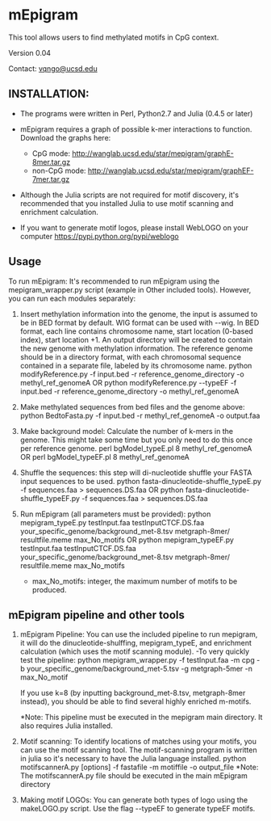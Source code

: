 # mEpigram  

This tool allows users to find methylated motifs in CpG context.

Version 0.04

Contact: vqngo@ucsd.edu

## INSTALLATION:

- The programs were written in Perl, Python2.7 and Julia (0.4.5 or later)

- mEpigram requires a graph of possible k-mer interactions to function. Download the graphs here: 
	* CpG mode: http://wanglab.ucsd.edu/star/mepigram/graphE-8mer.tar.gz
	* non-CpG mode: http://wanglab.ucsd.edu/star/mepigram/graphEF-7mer.tar.gz

- Although the Julia scripts are not required for motif discovery, it's recommended that you installed Julia to use motif scanning and enrichment calculation.

- If you want to generate motif logos, please install WebLOGO on your computer https://pypi.python.org/pypi/weblogo  



## Usage
 
To run mEpigram: It's recommended to run mEpigram using the mepigram_wrapper.py script (example in Other included tools). However, you can run each modules separately:

1. Insert methylation information into the genome, the input is assumed to be in BED format by default. WIG format can be used with --wig. In BED format, each line contains chromosome name, start location (0-based index), start location +1. An output directory will be created to contain the new genome with methylation information. The reference genome should be in a directory format, with each chromosomal sequence contained in a separate file, labeled by its chromosome name. 
	python modifyReference.py -f input.bed -r reference_genome_directory -o methyl_ref_genomeA
	OR
	python modifyReference.py --typeEF -f input.bed -r reference_genome_directory -o methyl_ref_genomeA

2. Make methylated sequences from bed files and the genome above:
	python BedtoFasta.py -f input.bed -r methyl_ref_genomeA -o output.faa

3. Make background model: Calculate the number of k-mers in the genome. This might take some time but you only need to do this once per reference genome.
	perl bgModel_typeE.pl 8 methyl_ref_genomeA
	OR 
	perl bgModel_typeEF.pl 8 methyl_ref_genomeA

4. Shuffle the sequences: this step will di-nucleotide shuffle your FASTA input sequences to be used. 
	python fasta-dinucleotide-shuffle_typeE.py -f sequences.faa > sequences.DS.faa
	OR
	python fasta-dinucleotide-shuffle_typeEF.py -f sequences.faa > sequences.DS.faa


5. Run mEpigram (all parameters must be provided):
	python mepigram_typeE.py testInput.faa testInputCTCF.DS.faa your_specific_genome/background_met-8.tsv metgraph-8mer/ resultfile.meme max_No_motifs
	OR
	python mepigram_typeEF.py testInput.faa testInputCTCF.DS.faa your_specific_genome/background_met-8.tsv metgraph-8mer/ resultfile.meme max_No_motifs
	
	* max_No_motifs: integer, the maximum number of motifs to be produced.

## mEpigram pipeline and other tools

1. mEpigram Pipeline: You can use the included pipeline to run mepigram, it will do the dinucleotide-shulffing, mepigram_typeE, and enrichment calculation (which uses the motif scanning module).
	-To very quickly test the pipeline: 
	python mepigram_wrapper.py -f testInput.faa -m cpg -b your_specific_genome/background_met-5.tsv -g metgraph-5mer -n max_No_motif

	If you use k=8 (by inputting background_met-8.tsv, metgraph-8mer instead), you should be able to find several highly enriched m-motifs. 

	*Note: This pipeline must be executed in the mepigram main directory. It also requires Julia installed.

2. Motif scanning: To identify locations of matches using your motifs, you can use the motif scanning tool. The motif-scanning program is written in julia so it's necessary to have the Julia language installed. 
	python motifscannerA.py [options] -f fastafile -m motiffile -o output_file
	*Note: The motifscannerA.py file should be executed in the main mEpigram directory

3. Making motif LOGOs: You can generate both types of logo using the makeLOGO.py script. Use the flag --typeEF to generate typeEF motifs.

